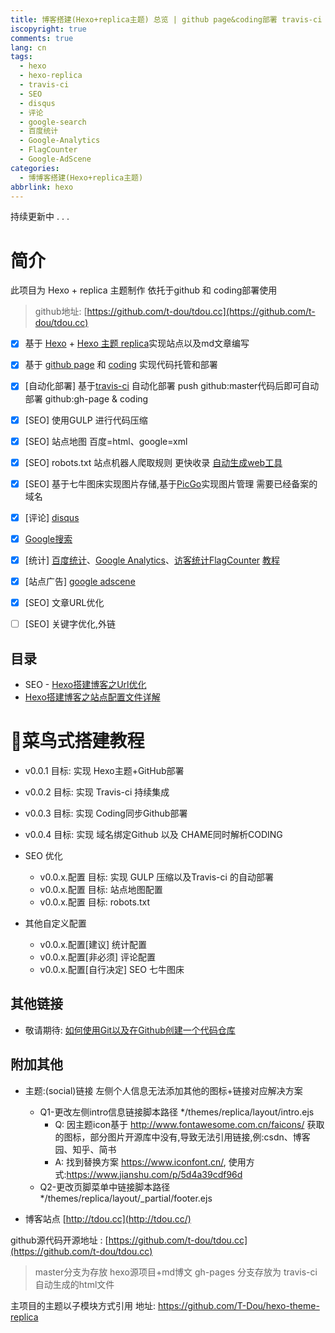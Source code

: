 ```yaml
---
title: 博客搭建(Hexo+replica主题) 总览 | github page&coding部署 travis-ci 持续集成 seo 评论 搜索 统计 广告 Url优化
iscopyright: true
comments: true
lang: cn
tags:
  - hexo
  - hexo-replica
  - travis-ci
  - SEO
  - disqus
  - 评论
  - google-search
  - 百度统计
  - Google-Analytics
  - FlagCounter
  - Google-AdScene
categories:
  - 博博客搭建(Hexo+replica主题)
abbrlink: hexo
---
```


持续更新中 . . .

# 简介
此项目为 Hexo + replica 主题制作 依托于github 和 coding部署使用
> github地址: [https://github.com/t-dou/tdou.cc](https://github.com/t-dou/tdou.cc)


- [x] 基于 [Hexo](https://hexo.io/) + [Hexo 主题 replica](https://github.com/sabrinaluo/hexo-theme-replica)实现站点以及md文章编写
- [x] 基于 [github page](https://github.com) 和 [coding](https://coding.net) 实现代码托管和部署
- [x] [自动化部署] 基于[travis-ci](https://travis-ci.com) 自动化部署 push github:master代码后即可自动部署  github:gh-page & coding
- [x] [SEO] 使用GULP 进行代码压缩
- [x] [SEO] 站点地图 百度=html、google=xml 
- [x] [SEO] robots.txt 站点机器人爬取规则 更快收录 [自动生成web工具](http://tool.chinaz.com/robots/)
- [x] [SEO] 基于七牛图床实现图片存储,基于[PicGo](https://molunerfinn.com/PicGo/)实现图片管理 需要已经备案的域名
- [x] [评论] [disqus](https://disqus.com/)
- [x] [Google搜索](https://search.google.com/)
- [x] [统计] [百度统计](https://tongji.baidu.com/)、[Google Analytics](https://google.com/analytics/)、[访客统计FlagCounter](http://www.flagcounter.com/) [教程](https://blog.csdn.net/kl28978113/article/details/79500217)
- [x] [站点广告] [google adscene](https://www.google.com/adsense/)
- [x] [SEO] 文章URL优化
- [ ] [SEO] 关键字优化,外链


## 目录

- SEO - [Hexo搭建博客之Url优化](https://tdou.cc/cn/hexo_seo_url.html)
- [Hexo搭建博客之站点配置文件详解](https://tdou.cc_cn/hexo_config.html)


# 菜鸟式搭建教程

- v0.0.1 目标: 实现 Hexo主题+GitHub部署
- v0.0.2 目标: 实现 Travis-ci 持续集成
- v0.0.3 目标: 实现 Coding同步Github部署
- v0.0.4 目标: 实现 域名绑定Github 以及 CHAME同时解析CODING

- SEO 优化
    - v0.0.x.配置 目标: 实现 GULP 压缩以及Travis-ci 的自动部署
    - v0.0.x.配置 目标: 站点地图配置
    - v0.0.x.配置 目标: robots.txt   

- 其他自定义配置
    - v0.0.x.配置[建议] 统计配置
    - v0.0.x.配置[非必须] 评论配置
    - v0.0.x.配置[自行决定] SEO 七牛图床


## 其他链接
- 敬请期待: [如何使用Git以及在Github创建一个代码仓库](https://tdou.cc/)


## 附加其他
- 主题:(social)链接 左侧个人信息无法添加其他的图标+链接对应解决方案
    - Q1-更改左侧intro信息链接脚本路径 */themes/replica/layout/intro.ejs
        - Q: 因主题icon基于 http://www.fontawesome.com.cn/faicons/ 获取的图标，部分图片开源库中没有,导致无法引用链接,例:csdn、博客园、知乎、简书
        - A: 找到替换方案 https://www.iconfont.cn/, 使用方式:https://www.jianshu.com/p/5d4a39cdf96d
    - Q2-更改页脚菜单中链接脚本路径 */themes/replica/layout/_partial/footer.ejs

- 博客站点 [http://tdou.cc](http://tdou.cc/)

github源代码开源地址 : [https://github.com/t-dou/tdou.cc](https://github.com/t-dou/tdou.cc)

> master分支为存放 hexo源项目+md博文
> gh-pages 分支存放为 travis-ci 自动生成的html文件

主项目的主题以子模块方式引用 地址: https://github.com/T-Dou/hexo-theme-replica
 